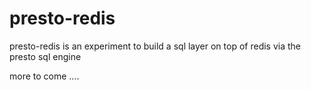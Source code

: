 # presto-redis

presto-redis is an experiment to build a sql layer on top of redis via the presto sql engine

more to come ....